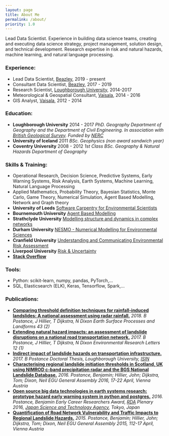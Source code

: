 ```yaml
---
layout: page
title: About Me
permalink: /about/
priority: 1.0
---
```

Lead Data Scientist. Experience in building data science teams, creating and executing data science strategy, project management, solution design, and technical development. Research expertise in risk and natural hazards, machine learning, and natural language processing.


### Experience:
  - Lead Data Scientist, [Beazley](https://www.beazley.com/london_market.html), 2019 - present
  - Consultant Data Scientist, [Beazley](https://www.beazley.com/london_market.html), 2017 - 2019
  - Research Scientist, [Loughborough University](https://repository.lboro.ac.uk/articles/thesis/Indirect_impact_of_landslide_hazards_on_transportation_infrastructure/9454619), 2014-2017
  - Meteorological & Geospatial Consultant, [Vaisala](https://www.vaisala.com/en), 2014 - 2016
  - GIS Analyst, [Vaisala](https://www.vaisala.com/en), 2012 - 2014


### Education:
  - **Loughborough University** 2014 - 2017
	*PhD. Geography
	Department of Geography and the Department of Civil Engineering.
	In association with [British Geological Survey](https://www.bgs.ac.uk/).
	Funded by [NERC](https://nerc.ukri.org/)*
  - **University of Iceland** 2011
	*BSc. Geophysics (non award sandwich year)*
  - **Coventry University** 2008 - 2012
	*1st Class BSc. Geography & Natural Hazards
	Department of Geography*


### Skills & Training:
  - Operational Research, Decision Science, Predictive Systems, Early Warning Systems, Risk Analysis, Earth Systems, Machine Learning, Natural Language Processing
  - Applied Mathematics, Probability Theory, Bayesian Statistics, Monte Carlo, Game Theory, Numerical Simulation, Agent Based Modelling, Network and Graph theory
  - **University of Leeds** [Software Carpentry for Environmental Scientists](https://andreww.github.io/2016-01-18-leeds/)
  - **Bournemouth University** [Agent Based Modelling](http://gotw.nerc.ac.uk/list_full.asp?pcode=NE%2FN000595%2F1&cookieConsent=A)
  - **Strathclyde University** [Modelling structure and dynamics in complex networks](http://www.estradalab.org/wp-content/uploads/2015/10/BookChapter_11.pdf)
  - **Durham University** [NESMO  - Numerical Modelling for Environmental Sciences](http://community.dur.ac.uk/nerc.modelling/)
  - **Cranfield University** [Understanding and Communicating Environmental Risk Assessment](https://www.cranfield.ac.uk/courses/short/environment/understanding-and-communicating-environmental-risk-assessment)
  - **Liverpool University** [Risk & Uncertainty]()
  - [**Stack Overflow**](https://stackexchange.com/users/5244883/benp?tab=accounts)
 

### Tools:
  - Python: scikit-learn, numpy, pandas, PyTorch,...
  - SQL, Elasticsearch (ELK), Keras, Tensorflow, Spark,...


### Publications:
  - [**Comparing threshold definition techniques for rainfall‐induced landslides: A national assessment using radar rainfall.**](https://onlinelibrary.wiley.com/doi/pdf/10.1002/esp.4202)
	*2018. B Postance, J Hillier, T Dijkstra, N Dixon
	Earth Surface Processes and Landforms 43 (2)*
  - [**Extending natural hazard impacts: an assessment of landslide disruptions on a national road transportation network.**](https://iopscience.iop.org/article/10.1088/1748-9326/aa5555/meta)
	*2017. B Postance, J Hillier, T Dijkstra, N Dixon
	Environmental Research Letters 12 (1)*
  - [**Indirect impact of landslide hazards on transportation infrastructure.**](https://ethos.bl.uk/OrderDetails.do?uin=uk.bl.ethos.747889)
	*2017. B Postance
	Doctoral Thesis, Loughborough University, [ISIN](http://www.isni.org/isni/0000000472327336)*
  - [**Characterising regional landslide initiation thresholds in Scotland, UK using NIMROD c-band precipitation radar and the BGS National Landslide Database.**](http://adsabs.harvard.edu/abs/2016EGUGA..18.4480P)
	*2016. Postance, Benjamin; Hillier, John; Dijkstra, Tom; Dixon, Neil
	EGU General Assembly 2016, 17-22 April, Vienna Austria*
  - [**Open source big data technologies in earth systems research: prototype hazard early warning system in python and postgres.**](https://rd-alliance.org/early-career-european-researchers-scientists-working-data-march-2016.html)
	*2016. Postance, Benjamin
	Early Career Researchers Award, [RDA](https://rd-alliance.org/plenaries/rda-seventh-plenary-meeting-tokyo-japan) Plenary 2016, [Japan Science and Technology Agency](http://www.jst.go.jp/EN/), Tokyo, Japan*
  - [**Quantification of Road Network Vulnerability and Traffic Impacts to Regional Landslide Hazards.**](http://adsabs.harvard.edu/abs/2015EGUGA..17.3677P)
	*2015. Postance, Benjamin; Hillier, John; Dijkstra, Tom; Dixon, Neil
	EGU General Assembly 2015, 112-17 April, Vienna Austria*